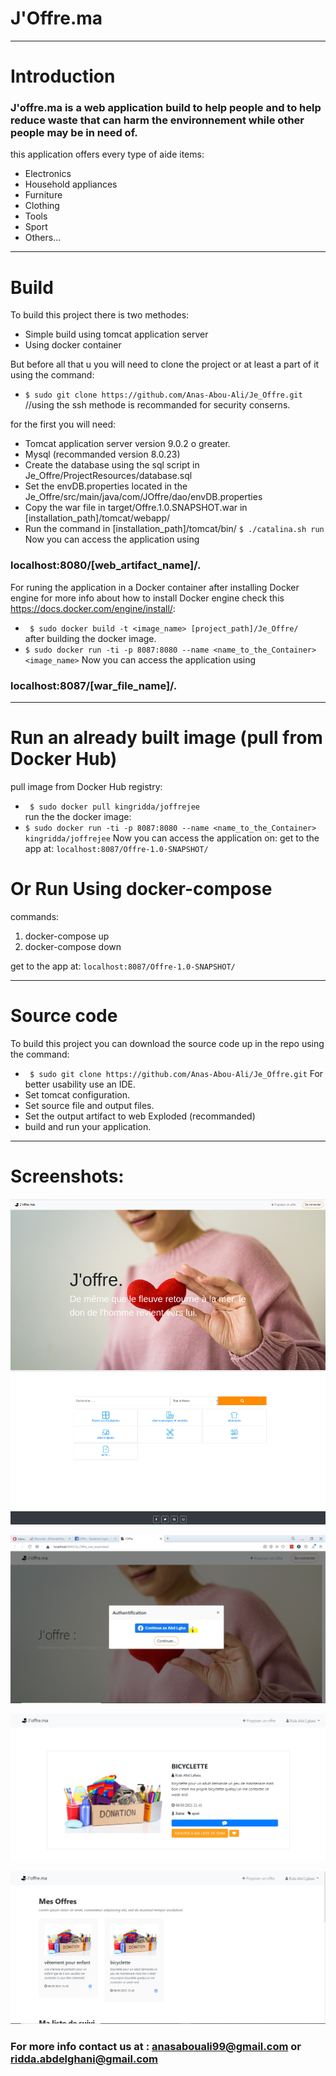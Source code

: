 # J'Offre.ma
---
# Introduction 

### J'offre.ma is a web application build to help people and to help reduce waste that can harm the environnement while other people may be in need of.  
this application offers every type of aide items:  
* Electronics
* Household appliances
* Furniture 
* Clothing
* Tools
* Sport
* Others...
---
# Build
To build  this project there is two methodes:
* Simple  build using tomcat application server
* Using docker container

But before all that u you will need to clone the project or at least a part of it using the command:
* `$ sudo git clone https://github.com/Anas-Abou-Ali/Je_Offre.git`  //using the ssh methode is recommanded for security conserns.


for the first you will need:
* Tomcat application server version 9.0.2 o greater.
* Mysql (recommanded version 8.0.23)
* Create the database using the sql script in  Je_Offre/ProjectResources/database.sql 
* Set the envDB.properties located in the Je_Offre/src/main/java/com/JOffre/dao/envDB.properties
* Copy the war file in target/Offre.1.0.SNAPSHOT.war in [installation_path]/tomcat/webapp/
* Run the command in  [installation_path]/tomcat/bin/ `$ ./catalina.sh run`  
Now you can access the application using
### localhost:8080/[web_artifact_name]/. 
For runing the application in a Docker container after installing Docker engine for more info about how to install Docker engine check this https://docs.docker.com/engine/install/:  
* ` $ sudo docker build -t <image_name> [project_path]/Je_Offre/`  
after building  the docker image.  
* `$ sudo docker run -ti -p 8087:8080 --name <name_to_the_Container> <image_name>`
Now you can access the application using
### localhost:8087/[war_file_name]/.
 
 ---
# Run an already built image (pull from Docker Hub)
pull image from Docker Hub registry:
* ` $ sudo docker pull kingridda/joffrejee`  
run the the docker image:
* `$ sudo docker run -ti -p 8087:8080 --name <name_to_the_Container> kingridda/joffrejee`
Now you can access the application on:
get to the app at: `localhost:8087/Offre-1.0-SNAPSHOT/`

# Or Run Using docker-compose
commands: 
1. docker-compose up
1. docker-compose down

get to the app at: `localhost:8087/Offre-1.0-SNAPSHOT/`

---
# Source code
To build this project you can download the source code up in the repo using the command:  
* ` $ sudo git clone https://github.com/Anas-Abou-Ali/Je_Offre.git`
For better usability use an IDE.  
* Set tomcat configuration.
* Set source file and output files.
* Set the output artifact to web Exploded (recommanded)
* build and run your application.
---

# Screenshots:

![alt text](/screenshots/Joffre.jpg)

![alt text](/screenshots/login.jpeg)

![alt text](/screenshots/offre.png)

![alt text](/screenshots/profile1.png)



### For more info contact us at : anasabouali99@gmail.com or ridda.abdelghani@gmail.com

